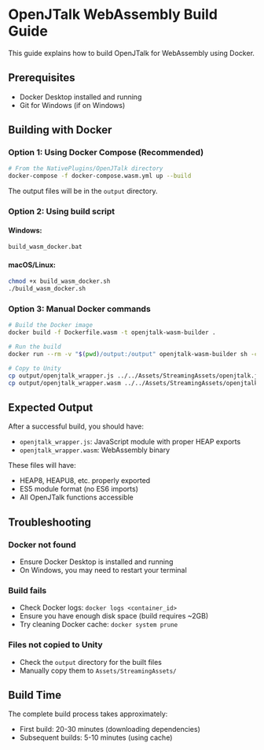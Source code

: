 # OpenJTalk WebAssembly Build Guide

This guide explains how to build OpenJTalk for WebAssembly using Docker.

## Prerequisites

- Docker Desktop installed and running
- Git for Windows (if on Windows)

## Building with Docker

### Option 1: Using Docker Compose (Recommended)

```bash
# From the NativePlugins/OpenJTalk directory
docker-compose -f docker-compose.wasm.yml up --build
```

The output files will be in the `output` directory.

### Option 2: Using build script

#### Windows:
```cmd
build_wasm_docker.bat
```

#### macOS/Linux:
```bash
chmod +x build_wasm_docker.sh
./build_wasm_docker.sh
```

### Option 3: Manual Docker commands

```bash
# Build the Docker image
docker build -f Dockerfile.wasm -t openjtalk-wasm-builder .

# Run the build
docker run --rm -v "$(pwd)/output:/output" openjtalk-wasm-builder sh -c "cp /build/build_wasm/lib/* /output/"

# Copy to Unity
cp output/openjtalk_wrapper.js ../../Assets/StreamingAssets/openjtalk.js
cp output/openjtalk_wrapper.wasm ../../Assets/StreamingAssets/openjtalk.wasm
```

## Expected Output

After a successful build, you should have:
- `openjtalk_wrapper.js`: JavaScript module with proper HEAP exports
- `openjtalk_wrapper.wasm`: WebAssembly binary

These files will have:
- HEAP8, HEAPU8, etc. properly exported
- ES5 module format (no ES6 imports)
- All OpenJTalk functions accessible

## Troubleshooting

### Docker not found
- Ensure Docker Desktop is installed and running
- On Windows, you may need to restart your terminal

### Build fails
- Check Docker logs: `docker logs <container_id>`
- Ensure you have enough disk space (build requires ~2GB)
- Try cleaning Docker cache: `docker system prune`

### Files not copied to Unity
- Check the `output` directory for the built files
- Manually copy them to `Assets/StreamingAssets/`

## Build Time

The complete build process takes approximately:
- First build: 20-30 minutes (downloading dependencies)
- Subsequent builds: 5-10 minutes (using cache)